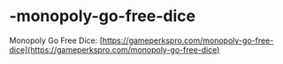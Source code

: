 # -monopoly-go-free-dice
Monopoly Go Free Dice: [https://gameperkspro.com/monopoly-go-free-dice](https://gameperkspro.com/monopoly-go-free-dice)

